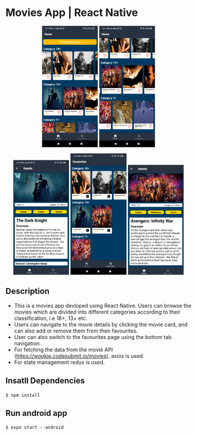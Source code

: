 # Movies App | React Native

<p float="left" align="middle">
  <img src="images/image_5.jpg" width="30%" />
  <img src="images/image_4.jpg" width="30%" /> 
</p>

<p float="left" align="middle">
  <img src="images/image_3.jpg" width="30%" />
  <img src="images/image_1.jpg" width="30%" /> 
  <img src="images/image_2.jpg" width="30%" />
</p>

## Description
- This is a movies app devloped using React Native. Users can browse the movies which are divided into different categories according to their classification, i.e 18+, 13+ etc.
- Users can navigate to the movie details by clicking the movie card, and can also add or remove them from their favourites.
- User can also switch to the favourites page using the bottom tab navigation.
- For fetching the data from the movie API (https://wookie.codesubmit.io/movies), axios is used.
- For state management redux is used.


## Insatll Dependencies

    $ npm install

## Run android app

    $ expo start --android


